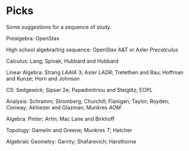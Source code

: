 # Picks

Some suggestions for a sequence of study.

Prealgebra: OpenStax

High school algebra/trig sequence: OpenStax A&T or Axler *Precalculus*

Calculus: Lang; Spivak; Hubbard and Hubbard

Linear Algebra: Strang *LAAIA* 3; Axler *LADR*; Tretethen and Bau; Hoffman and Kunze; Horn and Johnson

CS: Sedgewick; Sipser 2e; Papadimitriou and Steiglitz; EOPL

Analysis: Schramm; Stromberg; Churchill; Flanigan; Taylor; Royden; Conway; Akhiezer and Glazman; Munkres *AOM*

Algebra: Pinter; Artin; Mac Lane and Birkhoff

Topology: Gamelin and Greene; Munkres *T*; Hatcher

Algebraic Geometry: Garrity; Shafarevich; Harsthorne
